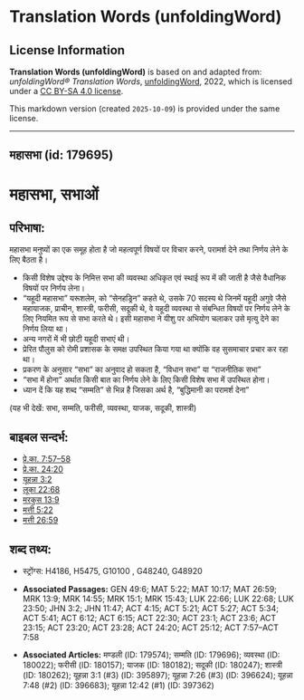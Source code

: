 # Translation Words (unfoldingWord)

## License Information

**Translation Words (unfoldingWord)** is based on and adapted from: _unfoldingWord® Translation Words_, [unfoldingWord](https://unfoldingword.org/utw), 2022, which is licensed under a [CC BY-SA 4.0 license](https://creativecommons.org/licenses/by-sa/4.0/legalcode.en).

This markdown version (created `2025-10-09`) is provided under the same license.



--------------------------------

## महासभा (id: 179695)

महासभा, सभाओं
=============

परिभाषा:
--------

महासभा मनुष्यों का एक समूह होता है जो महत्वपूर्ण विषयों पर विचार करने, परामर्श देने तथा निर्णय लेने के लिए बैठता है।

* किसी विशेष उद्देश्य के निमित्त सभा की व्यवस्था अधिकृत एवं स्थाई रूप में की जाती है जैसे वैधानिक विषयों पर निर्णय लेना।
* “यहूदी महासभा” यरूशलेम, को “सेनहड्रिन” कहते थे, उसके 70 सदस्य थे जिनमें यहूदी अगुवे जैसे महायाजक, प्राचीन, शास्त्री, फरीसी, सदूकी थे, वे यहूदी व्यवस्था से संबन्धित विषयों पर निर्णय लेने के लिए नियमित रूप से सभा करते थे। इसी महासभा ने यीशु पर अभियोग चलाकर उसे मृत्यु देने का निर्णय लिया था।
* अन्य नगरों में भी छोटी यहूदी सभाएं थी।
* प्रेरित पौलुस को रोमी प्रशासक के समक्ष उपस्थित किया गया था क्योंकि वह सुसमाचार प्रचार कर रहा था।
* प्रकरण के अनुसार “सभा” का अनुवाद हो सकता है, “विधान सभा” या “राजनीतिक सभा”
* “सभा में होना” अर्थात किसी बात का निर्णय लेने के लिए किसी विशेष सभा में उपस्थित होना।
* ध्यान दें कि यह शब्द “सम्मति” से भिन्न है जिसका अर्थ है, “बुद्धिमानी का परामर्श देना”

(यह भी देखें: सभा, सम्मति, फरीसी, व्यवस्था, याजक, सदूकी, शास्त्री)

बाइबल सन्दर्भ:
--------------

* [प्रे.का. 7:57–58](https://ref.ly/Acts7:57-Acts7:58)
* [प्रे.का. 24:20](https://ref.ly/Acts24:20)
* [यूहन्ना 3:2](https://ref.ly/John3:2)
* [लूका 22:68](https://ref.ly/Luke22:68)
* [मरकुस 13:9](https://ref.ly/Mark13:9)
* [मत्ती 5:22](https://ref.ly/Matt5:22)
* [मत्ती 26:59](https://ref.ly/Matt26:59)

शब्द तथ्य:
----------

* स्ट्रोंग्स: H4186, H5475, G10100 , G48240, G48920

* **Associated Passages:** GEN 49:6; MAT 5:22; MAT 10:17; MAT 26:59; MRK 13:9; MRK 14:55; MRK 15:1; MRK 15:43; LUK 22:66; LUK 22:68; LUK 23:50; JHN 3:2; JHN 11:47; ACT 4:15; ACT 5:21; ACT 5:27; ACT 5:34; ACT 5:41; ACT 6:12; ACT 6:15; ACT 22:30; ACT 23:1; ACT 23:6; ACT 23:15; ACT 23:20; ACT 23:28; ACT 24:20; ACT 25:12; ACT 7:57–ACT 7:58
* **Associated Articles:** मण्डली (ID: 179574); सम्मति (ID: 179696); व्यवस्था (ID: 180022); फरीसी (ID: 180157); याजक (ID: 180182); सदूकी (ID: 180247); शास्त्री (ID: 180262); यूहन्ना 3:1 (#3) (ID: 395897); यूहन्ना 7:26 (#3) (ID: 396624); यूहन्ना 7:48 (#2) (ID: 396683); यूहन्ना 12:42 (#1) (ID: 397362)

